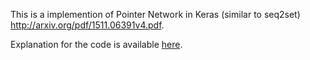 This is a implemention of Pointer Network in Keras (similar to seq2set) http://arxiv.org/pdf/1511.06391v4.pdf.

Explanation for the code is available [here](http://pradyu1993.github.io/2016/10/03/ptr-net-post.html).
